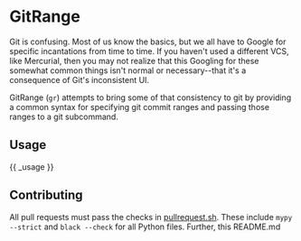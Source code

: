 # GitRange

Git is confusing. Most of us know the basics, but we all have to Google for
specific incantations from time to time. If you haven't used a different VCS,
like Mercurial, then you may not realize that this Googling for these somewhat
common things isn't normal or necessary--that it's a consequence of Git's
inconsistent UI.

GitRange (`gr`) attempts to bring some of that consistency to git by providing
a common syntax for specifying git commit ranges and passing those ranges to a
git subcommand.

## Usage

{{ _usage }}

## Contributing

All pull requests must pass the checks in [pullrequest.sh](./pullrequest.sh).
These include `mypy --strict` and `black --check` for all Python files.
Further, this README.md
